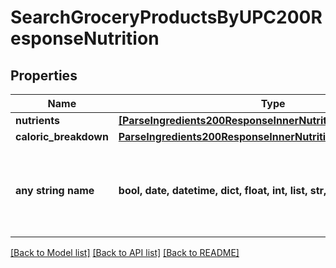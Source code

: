 # SearchGroceryProductsByUPC200ResponseNutrition


## Properties
Name | Type | Description | Notes
------------ | ------------- | ------------- | -------------
**nutrients** | [**[ParseIngredients200ResponseInnerNutritionNutrientsInner]**](ParseIngredients200ResponseInnerNutritionNutrientsInner.md) |  | 
**caloric_breakdown** | [**ParseIngredients200ResponseInnerNutritionCaloricBreakdown**](ParseIngredients200ResponseInnerNutritionCaloricBreakdown.md) |  | 
**any string name** | **bool, date, datetime, dict, float, int, list, str, none_type** | any string name can be used but the value must be the correct type | [optional]

[[Back to Model list]](../README.md#documentation-for-models) [[Back to API list]](../README.md#documentation-for-api-endpoints) [[Back to README]](../README.md)


